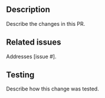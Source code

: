 ## Description
Describe the changes in this PR.

## Related issues
Addresses [issue #].

## Testing
Describe how this change was tested.
